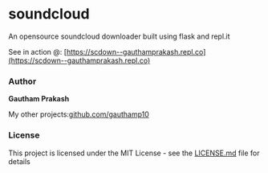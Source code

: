 # soundcloud
An opensource soundcloud downloader built using flask and repl.it


See in action @: [https://scdown--gauthamprakash.repl.co](https://scdown--gauthamprakash.repl.co)


### Author

 **Gautham Prakash**
 
 My other projects:[github.com/gauthamp10](https://gauthamp10.github.io/)
 

### License

This project is licensed under the MIT License - see the [LICENSE.md](LICENSE.md) file for details
